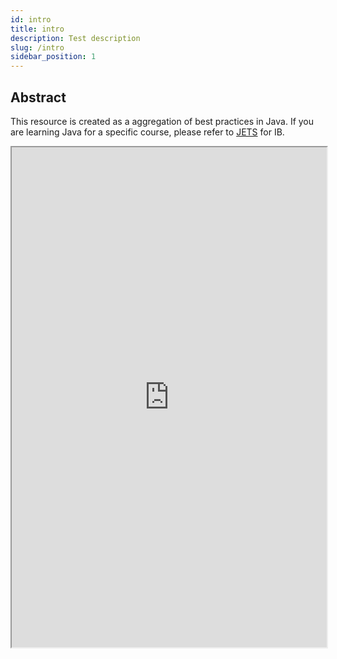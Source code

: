 ```yaml
---
id: intro
title: intro
description: Test description
slug: /intro
sidebar_position: 1
---
```


## Abstract

This resource is created as a aggregation of best practices in Java. If you are learning Java for a specific course, please refer to [JETS](https://wyattsnotes.wyattau.com/WyattsNotes/docs/docs_IB-notes/computer-science/options/oop/jets) for IB.

<div className="godbolt-container">
  <iframe
    width="100%"
    height="800"
    src="https://godbolt.org/e#z:OYLghAFBqd5QCxAFwE4FN0BoCWIIDGAtgIYDW6AgqsAM4gDkAtACIDCAspQNICiA%2BgCEAqgEkAMi34AVAJoAFXgFIAzCxboARgFdgDLAQD2RAA44ANulTiSAO2DaSwdKIAmIAFYkAbiQPbaZGMAeW1kEzCAMQt0WxIidEZ9ADMY%2Blh0Vxwg1DcQACYsVMs8gEYimLiEkHQAD3iTSwA6L18sUAZ9HFpRWwJzbVdMxgAGLtoOEhxbAGVDbVQCRIYx3Fpgk1jR/XM7YDyCJXzBI8EASjO1znJ0eVRDD3QCZEZS/Q8Qctt0AHdokvc%2BUu5kYAFZ9LZtlhDIxpBh0ABqI4qN5YF4rBiXCBIIxDXhZHK4fDFWLxRJ1BrNVp%2BZKGWzIGYEEiWT6FWn04S0W61KEfQq7eyeHx%2BLmWZ44On4WKuNiGAZESGglRYaXiaboABy2iImisnwAnFgTIZaNkJbZZfLFcrjabkOa1d8tTq9aVDaKnva6TNkCRUMhLdrrVgPeLvb7/Y7NdrdagDSGIwG5UGQEqE37kFHnbGDZdaPNFssIppzDgCAj%2BiRaLQERTTJYkQB2E4jSgI9sI4ul8uBEj28veQw4VwI0jTCA%2B1DTYBKUEnUEsBF%2BuhnJsttsdzepOLmBHTZAIn5ItQIgAcIywCIQx8X%2BQALJfSLVRMgrDeEaURiNVOvN1vpsyCKTtOFYIH6NaqIuRz5AiTQgEwkGnAAVMiRyggAAtBP5KK2f4djhG54bSqAIhA%2B4IgAnu%2B34qIIlHHmwV4/pRpynKuSjNgReF4a48wloiOCkMA76lE0IwIkwCL5GJCJIfRAD0TG0Vx3GbsB9iCNoFhDCR9xHpBCLfEe6nAJp2lWBAZzYbhqkdsRpHkbU1HMU5qiMT8Lmscc7GcTZtl/rx2j8QiGCAQZKhNKCskIk5ilHpJ0mgtZhH%2BR2gXBQAXiRBkXgiGU4M5yl%2Bal7bkQVOXJSVm4/AgMSkVlSFZUixx5TgjXlSobAGXeMlHAAbP1e4MaOJDPq%2BqA%2Bb%2BVU8XxDbIKY74NU1kn5e1zV0aF5iVdNf75e%2B%2BSNaga2nHuQnbTtHZNQZ80mOdF17l5JxFSlJUcSwKnTXpTQkCYmy2K4ZE3gZT4vm%2BqiRAiYAMJD0MgKB4FNAQYGoJQyCA2h8OoLQTSWPYyAIJZFx3apb0fbZMwUYE6BEE08zIE0JhTvS5i2BAelWc9JONu9xWk62fOUJiWAggw4JYJCGLQjU9T1ugLTCmi2wXFgZAgI2on6qUjann1%2BT3n1jaa42D4i3e%2BhEKmF4S6sMKdCGnyKxiWIwIgIB0xEyBEoQxhmJYqAamSjAeK4ZBSaJIxNPkKR0gyTIsqUbIx5y3K8g7aCYMODs/KgP2vELIti9b%2Bi26E4RhAihjJAiweh/k4eR6RsqmDE2X5CiZz6OiYxYjiPst17RjN37Qq%2BHXIxshY430BAmhQpoAGoBRedYPPcSL8EmiPM8y%2BDwk9LBLY5hL5LQw6MAbDMuY9AMKiQykPYLInzgGDit46DX6sdRPGEyyrPu6Ai1WKWTQOdF6yiGFCNAgll5v1QJoE06AND32AKWQUTsii7DoAANRwL8DYWwb7R3pIyZkiRSgPnZMgZO8geSSw%2BOUAUoBqTCxwJodIlloQmC9LYa%2BxdYFTiGOwvMADPTmilP9QMCoHaqnVNmV0RoTRmjpJIyE5RbRKNsFmGM8jQzcJ9BmFRDtdHmn0ZGWR2i4zlF7P6QxVjExaJdJYy46cyHAjBBCKEttq4hzDmJBuEA4SYGau3TuStLgIHQCQHS%2BA3EMDNlgC2oIraeKSPbC8XdMSXFVp%2BC8IsVAeMlrbUJTtLiwNNJKO8QA%3D%3D"
    title="Compiler Explorer"
    sandbox="allow-scripts allow-same-origin"
    loading="lazy"
  ></iframe>
</div>
